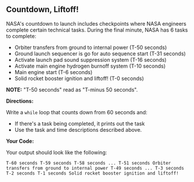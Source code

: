 ## Countdown, Liftoff!

NASA's countdown to launch includes checkpoints where NASA engineers complete certain technical tasks. During the final minute, NASA has 6 tasks to complete:

- Orbiter transfers from ground to internal power (T-50 seconds)
- Ground launch sequencer is go for auto sequence start (T-31 seconds)
- Activate launch pad sound suppression system (T-16 seconds)
- Activate main engine hydrogen burnoff system (T-10 seconds)
- Main engine start (T-6 seconds)
- Solid rocket booster ignition and liftoff! (T-0 seconds)

**NOTE:** "T-50 seconds" read as "T-minus 50 seconds".

**Directions:**

Write a `while` loop that counts down from 60 seconds and:

- If there's a task being completed, it prints out the task
- Use the task and time descriptions described above.

**Your Code:**

Your output should look like the following:

`T-60 seconds
T-59 seconds
T-58 seconds
...
T-51 seconds
Orbiter transfers from ground to internal power
T-49 seconds
...
T-3 seconds
T-2 seconds
T-1 seconds
Solid rocket booster ignition and liftoff!`
